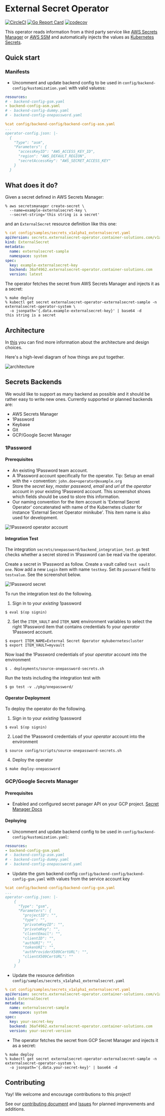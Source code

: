 # External Secret Operator
[![CircleCI](https://circleci.com/gh/ContainerSolutions/externalsecret-operator.svg?style=svg)](https://circleci.com/gh/ContainerSolutions/externalsecret-operator) [![Go Report Card](https://goreportcard.com/badge/github.com/ContainerSolutions/externalsecret-operator)](https://goreportcard.com/report/github.com/ContainerSolutions/externalsecret-operator) [![codecov](https://codecov.io/gh/ContainerSolutions/externalsecret-operator/branch/master/graph/badge.svg)](https://codecov.io/gh/ContainerSolutions/externalsecret-operator)

This operator reads information from a third party service
like [AWS Secrets Manager](https://aws.amazon.com/secrets-manager/) or [AWS SSM](https://docs.aws.amazon.com/systems-manager/latest/userguide/systems-manager-paramstore.html) and automatically injects the values as [Kubernetes Secrets](https://kubernetes.io/docs/concepts/configuration/secret/).

## Quick start

<!-- If you want to jump right into action you can deploy the External Secrets Operator using the provided [helm chart](./deployments/helm/externalsecret-operator/README.md) or [manifests](./deploy). The following examples are specific to the AWS Secret Manager backend. -->

<!-- ### Helm

Here's how you can deploy the External Secret Operator in the `default` namespace.

```shell
export AWS_ACCESS_KEY_ID="AKIAYOURSECRETKEYID"
export AWS_DEFAULT_REGION="eu-west-1"
export AWS_SECRET_ACCESS_KEY="OoXie5Mai6Qu3fakemeezoo4ahfoo6IHahch0rai"
helm upgrade --install asm1 --wait \
    --set operatorName="asm-example" \
    --set secret.data.Type="asm" \
    --set secret.data.Parameters.accessKeyID="$AWS_ACCESS_KEY_ID" \
    --set secret.data.Parameters.region="$AWS_DEFAULT_REGION" \
    --set secret.data.Parameters.secretAccessKey="$AWS_SECRET_ACCESS_KEY" \
    ./deployments/helm/externalsecret-operator/.
```

It will watch for `ExternalSecrets` with `Backend: asm-example` resources in the `default` namespace and it will inject a corresponding `Secret` with the value retrieved from AWS Secret Manager.

Look for more deployment options in the [README.md](./deployments/helm/externalsecret-operator/README.md) of the helm chart. -->

### Manifests
- Uncomment and update backend config to be used in `config/backend-config/kustomization.yaml` with valid valuess:

```yaml
resources:
# - backend-config-gsm.yaml
- backend-config-asm.yaml
# - backend-config-dummy.yaml
# - backend-config-onepassword.yaml
```

```yaml
%cat config/backend-config/backend-config-asm.yaml
...
operator-config.json: |-
  {
    "Type": "asm",
    "Parameters": {
      "accessKeyID": "AWS_ACCESS_KEY_ID",
      "region": "AWS_DEFAULT_REGION",
      "secretAccessKey": "AWS_SECRET_ACCESS_KEY"
    }
  }
```
<!-- The `deploy` target in the Makefile will substiute variables and deploy the
manifests for you. The following command will deploy the operator in the
`default` namespace:

```shell
export AWS_ACCESS_KEY_ID="AKIAYOURSECRETKEYID"
export AWS_DEFAULT_REGION="eu-west-1"
export AWS_SECRET_ACCESS_KEY="OoXie5Mai6Qu3fakemeezoo4ahfoo6IHahch0rai"
export OPERATOR_NAME=asm-example
export BACKEND=asm
make deploy
```
It will watch for `ExternalSecrets` with `Backend: asm-example` resources in the `default` namespace and it will inject a corresponding `Secret` with the value retrieved from AWS Secret Manager. -->

## What does it do?

Given a secret defined in AWS Secrets Manager:

```shell
% aws secretsmanager create-secret \
  --name=example-externalsecret-key \
  --secret-string='this string is a secret'
```

and an `ExternalSecret` resource definition like this one:

```yaml
% cat config/samples/secrets_v1alpha1_externalsecret.yaml
apiVersion: secrets.externalsecret-operator.container-solutions.com/v1alpha1
kind: ExternalSecret
metadata:
  name: externalsecret-sample
  namespace: system
spec:
  key: example-externalsecret-key
  backend: 36af4962.externalsecret-operator.container-solutions.com
  version: latest
```

The operator fetches the secret from AWS Secrets Manager and injects it as a
secret:

```shell
% make deploy
% kubectl get secret externalsecret-operator-externalsecret-sample -n externalsecret-operator-system \
  -o jsonpath='{.data.example-externalsecret-key}' | base64 -d
this string is a secret
```

## Architecture

In [this](https://docs.google.com/document/d/1hA6eM0TbRYcsDybiHU4kFYIqkEmDFo5GWNzJ2N398cI) you can find more information about the architecture and design choices. 

Here's a high-level diagram of how things are put together.

![architecture](./assets/architecture.png)

## Secrets Backends

We would like to support as many backend as possible and it should be rather easy to write new ones. Currently supported or planned backends are:

* AWS Secrets Manager
* 1Password
* Keybase
* Git
* GCP/Google Secret Manager

<!-- A contributing guide is coming soon! -->

### 1Password

#### Prerequisites

* An existing 1Password team account.
* A 1Password account specifically for the operator. Tip: Setup an email with the `+` convention: `john.doe+operator@example.org`
* Store the _secret key_, _master password_, _email_ and _url_ of the _operator_ account in your existing 1Password account. This screenshot shows which fields should be used to store this information.
* Our naming convention for the item account is 'External Secret Operator' concatenated with name of the Kubernetes cluster for instance 'External Secret Operator minikube'. This item name is also used for development.
  
![1Password operator account](https://raw.githubusercontent.com/containersolutions/externalsecret-operator/master/assets/1password-operator-account.png)

#### Integration Test 

The integration `secrets/onepassword/backend_integration_test.go` test checks whether a secret stored in 1Password can be read via the operator.

Create a secret in 1Password as follow. Create a vault called `test vault one`. Now add a new `Login` item with name `testkey`. Set its `password` field to `testvalue`. See the screenshot below.

![1Password secret](https://raw.githubusercontent.com/containersolutions/externalsecret-operator/master/assets/1password-secret.png)

To run the integration test do the following.

1. Sign in to your _existing_ 1password

```
$ eval $(op signin)
```

2. Set the `ITEM_VAULT` and `ITEM_NAME` environment variables to select the right 1Password item that contains credentials fo your _operator_ 1Password account.

```
$ export ITEM_NAME=External Secret Operator mykubernetescluster
$ export ITEM_VAULT=myvault
```

Now load the 1Password credentials of your _operator_ account into the environment

```
$ . deployments/source-onepassword-secrets.sh
```

Run the tests including the integration test with

```
$ go test -v ./pkg/onepassword/
```

#### Operator Deployment

To deploy the operator do the following.

1. Sign in to your _existing_ 1password

```
$ eval $(op signin)
```

2. Load the 1Password credentials of your _operator_ account into the environment

```
$ source config/scripts/source-onepassword-secrets.sh
```

4.  Deploy the operator

```
$ make deploy-onepassword
```

### GCP/Google Secrets Manager
#### Prerequisites
- Enabled and configured secret panager API on your GCP project. [Secret Manager Docs](https://cloud.google.com/secret-manager/docs/configuring-secret-manager)

#### Deploying

- Uncomment and update backend config to be used in `config/backend-config/kustomization.yaml`:

```yaml
resources:
- backend-config-gsm.yaml
# - backend-config-asm.yaml
# - backend-config-dummy.yaml
# - backend-config-onepassword.yaml
```

- Update the gsm backend config `config/backend-config/backend-config-gsm.yaml` with values from the service account key

```yaml
%cat config/backend-config/backend-config-gsm.yaml
...
operator-config.json: |-
    {
      "Type": "gsm",
      "Parameters": {
        "projectID": "",
        "type": "",
        "privateKeyID": "",
        "privateKey": "",
        "clientEmail": "",
        "clientID": "",
        "authURI": "",
        "tokenURI": "",
        "authProviderX509CertURL": "",
        "clientX509CertURL": ""
      }
    }

```

-  Update the resource definition `config/samples/secrets_v1alpha1_externalsecret.yaml`
```yaml
% cat config/samples/secrets_v1alpha1_externalsecret.yaml
apiVersion: secrets.externalsecret-operator.container-solutions.com/v1alpha1
kind: ExternalSecret
metadata:
  name: externalsecret-sample
  namespace: system
spec:
  key: your-secret-key
  backend: 36af4962.externalsecret-operator.container-solutions.com
  version: your-secret-version
```

- The operator fetches the secret from GCP Secret Manager and injects it as a
secret:

```shell
% make deploy
% kubectl get secret externalsecret-operator-externalsecret-sample -n externalsecret-operator-system \
  -o jsonpath='{.data.your-secret-key}' | base64 -d
```

## Contributing

Yay! We welcome and encourage contributions to this project! 

See our [contributing document](./CONTRIBUTING.md) and
[Issues](https://github.com/ContainerSolutions/externalsecret-operator/issues) for
planned improvements and additions.
